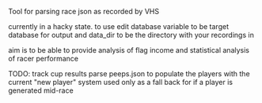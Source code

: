 Tool for parsing race json as recorded by VHS

currently in a hacky state.
to use edit database variable to be target database for output
and data_dir to be the directory with your recordings in

aim is to be able to provide analysis of flag income and statistical analysis of racer performance

TODO:
track cup results
parse peeps.json to populate the players with the current "new player" system used only as a fall back for if a player is generated mid-race
